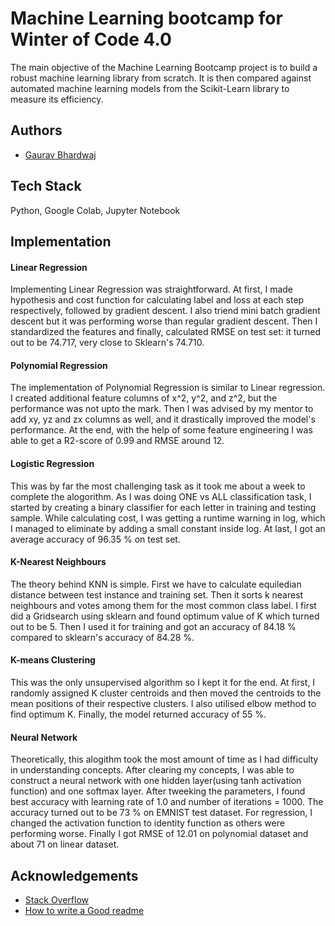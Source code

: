 
# Machine Learning bootcamp for Winter of Code 4.0

The main objective of the Machine Learning Bootcamp project is to build a robust machine learning library from scratch. It is then compared against automated machine learning models from the Scikit-Learn library to measure its efficiency.


## Authors

- [Gaurav Bhardwaj](https://wwhttps://github.com/gaurav-bhardwaj29)


## Tech Stack

 Python, Google Colab, Jupyter Notebook



## Implementation

#### Linear Regression
Implementing Linear Regression was straightforward. At first, I made hypothesis and cost function for calculating label and loss at each step respectively, followed by gradient descent. I also triend mini batch gradient descent but it was performing worse than regular gradient descent. Then I standardized the features and finally, calculated RMSE on test set: it turned out to be 74.717, very close to Sklearn's 74.710.
#### Polynomial Regression
The implementation of Polynomial Regression is similar to Linear regression. I created additional feature columns of x^2, y^2, and z^2, but the performance was not upto the mark. Then I was advised by my mentor to add xy, yz and zx columns as well, and it drastically improved the model's performance. At the end, with the help of some feature engineering I was able to get a R2-score of 0.99 and RMSE around 12.
#### Logistic Regression
This was by far the most challenging task as it took me about a week to complete the alogorithm. As I was doing ONE vs ALL classification task, I started by creating a binary classifier for each letter in training and testing sample. While calculating cost, I was getting a runtime warning in log, which I managed to eliminate by adding a small constant inside log. At last, I got an average accuracy of 96.35 % on test set.
#### K-Nearest Neighbours
The theory behind KNN is simple. First we have to calculate equiledian distance between test instance and training set. Then it sorts k nearest neighbours and votes among them for the most common class label. I first did a Gridsearch using sklearn and found optimum value of K which turned out to be 5. Then I used it for training and got an accuracy of 84.18 % compared to sklearn's accuracy of 84.28 %.
#### K-means Clustering
This was the only unsupervised algorithm so I kept it for the end. At first, I randomly assigned K cluster centroids and then  moved the centroids to the mean positions of their respective clusters. I also utilised elbow method to find optimum K. Finally, the model returned accuracy of 55 %.
#### Neural Network
Theoretically, this alogithm took the most amount of time as I had difficulty in understanding concepts. After clearing my concepts, I was able to construct a neural network with one hidden layer(using tanh activation function) and one softmax layer. After tweeking the parameters, I found best accuracy with learning rate of 1.0 and number of iterations = 1000. The accuracy turned out to be 73 % on EMNIST test dataset. For regression, I changed the activation function to identity function as others were performing worse. Finally I got RMSE of 12.01 on polynomial dataset and about 71 on linear dataset.

## Acknowledgements

 - [Stack Overflow](https://stackoverflow.com/)
  - [How to write a Good readme](https://bulldogjob.com/news/449-how-to-write-a-good-readme-for-your-github-project)

